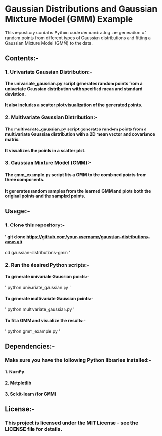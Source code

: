 # Gaussian Distributions and Gaussian Mixture Model (GMM) Example
This repository contains Python code demonstrating the generation of random points from different types of Gaussian distributions and fitting a Gaussian Mixture Model (GMM) to the data.

## Contents:- 
### 1. Univariate Gaussian Distribution:-
#### The univariate_gaussian.py script generates random points from a univariate Gaussian distribution with specified mean and standard deviation.
#### It also includes a scatter plot visualization of the generated points.
### 2. Multivariate Gaussian Distribution:-
#### The multivariate_gaussian.py script generates random points from a multivariate Gaussian distribution with a 2D mean vector and covariance matrix.
#### It visualizes the points in a scatter plot.
### 3. Gaussian Mixture Model (GMM):-
#### The gmm_example.py script fits a GMM to the combined points from three components.
#### It generates random samples from the learned GMM and plots both the original points and the sampled points.
## Usage:-
### 1. Clone this repository:-
#### ' git clone https://github.com/your-username/gaussian-distributions-gmm.git
cd gaussian-distributions-gmm '

### 2. Run the desired Python scripts:-
#### To generate univariate Gaussian points:-
' python univariate_gaussian.py '

#### To generate multivariate Gaussian points:-
' python multivariate_gaussian.py '

#### To fit a GMM and visualize the results:-
' python gmm_example.py '

## Dependencies:-
### Make sure you have the following Python libraries installed:-

#### 1. NumPy
#### 2. Matplotlib
#### 3. Scikit-learn (for GMM)

## License:-
### This project is licensed under the MIT License - see the LICENSE file for details.

